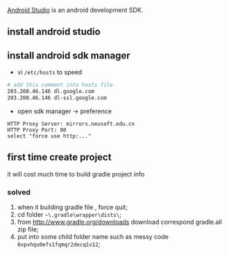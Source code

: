 [Android Studio](http://developer.android.com/sdk/index.html) is an android development SDK.

## install android studio

## install android sdk manager

* vi `/etc/hosts` to speed

```sh
# add this comment into hosts file
203.208.46.146 dl.google.com
203.208.46.146 dl-ssl.google.com
```

* open sdk manager -> preference
```
HTTP Proxy Server: mirrors.neusoft.edu.cn
HTTP Proxy Port: 80
select "force use http:..."
```

## first time create project

it will cost much time to build gradle project info

### solved

1. when it building gradle file , force quit;
2. cd folder `~\.gradle\wrapper\dists\`;
3. from <http://www.gradle.org/downloads> download correspond gradle.all zip file;
4. put into some child folder name such as messy code `6vpvhqu0efs1fqmqr2decq1v12`;
